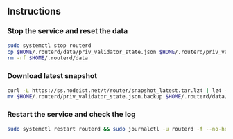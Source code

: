 ## Instructions

### Stop the service and reset the data

```bash
sudo systemctl stop routerd
cp $HOME/.routerd/data/priv_validator_state.json $HOME/.routerd/priv_validator_state.json.backup
rm -rf $HOME/.routerd/data
```

### Download latest snapshot

```bash
curl -L https://ss.nodeist.net/t/router/snapshot_latest.tar.lz4 | lz4 -dc - | tar -xf - -C $HOME/.routerd --strip-components 2
mv $HOME/.routerd/priv_validator_state.json.backup $HOME/.routerd/data/priv_validator_state.json
```

### Restart the service and check the log

```bash
sudo systemctl restart routerd && sudo journalctl -u routerd -f --no-hostname -o cat
```
